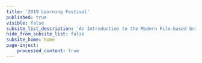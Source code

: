 ```yaml
---
title: '2019 Learning Festival'
published: true
visible: false
subsite_list_description: 'An Introduction to the Modern File-based Grav CMS'
hide_from_subsite_list: false
subsite_home: home
page-inject:
    processed_content: true
---
```

